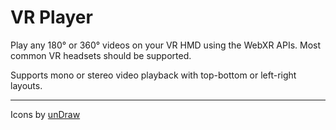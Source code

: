 # VR Player

Play any 180° or 360° videos on your VR HMD using the WebXR APIs. Most common VR headsets should be supported.

Supports mono or stereo video playback with top-bottom or left-right layouts.

---

Icons by [unDraw](https://undraw.co/)
